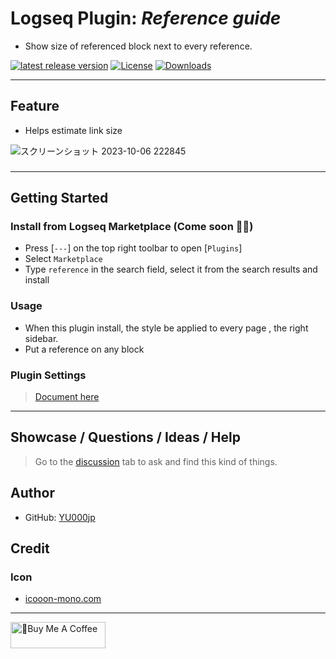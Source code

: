 # Logseq Plugin: *Reference guide*

- Show size of referenced block next to every reference.

[![latest release version](https://img.shields.io/github/v/release/YU000jp/logseq-plugin-reference-guide)](https://github.com/YU000jp/logseq-plugin-reference-guide/releases)
[![License](https://img.shields.io/github/license/YU000jp/logseq-plugin-reference-guide?color=blue)](https://github.com/YU000jp/logseq-plugin-reference-guide/LICENSE)
[![Downloads](https://img.shields.io/github/downloads/YU000jp/logseq-plugin-reference-guide/total.svg)](https://github.com/YU000jp/logseq-plugin-reference-guide/releases)
<!-- Published 2023/10 -->

---

## Feature

- Helps estimate link size

![スクリーンショット 2023-10-06 222845](https://github.com/YU000jp/logseq-plugin-reference-guide/assets/111847207/1a4c441b-8e17-479c-9ee9-6c70a3a1d9f8)

###

---

## Getting Started

### Install from Logseq Marketplace (Come soon 🚧🚧)

- Press [`---`] on the top right toolbar to open [`Plugins`]
- Select `Marketplace`
- Type `reference` in the search field, select it from the search results and install

### Usage

- When this plugin install, the style be applied to every page , the right sidebar.
- Put a reference on any block

### Plugin Settings

> [Document here](https://github.com/YU000jp/logseq-plugin-reference-guide/wiki/Plugin-Settings)

---

## Showcase / Questions / Ideas / Help

> Go to the [discussion](https://github.com/YU000jp/logseq-plugin-reference-guide/discussions) tab to ask and find this kind of things.

## Author

- GitHub: [YU000jp](https://github.com/YU000jp)

## Credit

### Icon

- [icooon-mono.com](https://icooon-mono.com/11110-%e3%83%9e%e3%83%bc%e3%82%ab%e3%83%bc%e3%81%ae%e3%83%a9%e3%82%a4%e3%83%88%e3%83%80%e3%82%a6%e3%83%b3%e3%82%a2%e3%82%a4%e3%82%b3%e3%83%b3%e7%b4%a0%e6%9d%903/)

---

<a href="https://www.buymeacoffee.com/yu000japan" target="_blank"><img src="https://cdn.buymeacoffee.com/buttons/v2/default-violet.png" alt="🍌Buy Me A Coffee" style="height: 42px;width: 152px" ></a>
